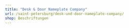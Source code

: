 ```yaml
---
title: "Desk & Door Nameplate Company"
url: /saint-petersburg/desk-und-door-nameplate-company/
shop: Beschriftungen
---
```

